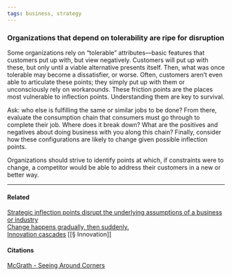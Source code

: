 ```yaml
---
tags: business, strategy
---
```

### Organizations that depend on tolerability are ripe for disruption
Some organizations rely on “tolerable” attributes—basic features that customers put up with, but view negatively. Customers will put up with these, but only until a viable alternative presents itself. Then, what was once tolerable may become a dissatisfier, or worse. Often, customers aren’t even able to articulate these points; they simply put up with them or unconsciously rely on workarounds. These friction points are the places most vulnerable to inflection points. Understanding them are key to survival.

Ask: who else is fulfilling the same or similar jobs to be done? From there, evaluate the consumption chain that consumers must go through to complete their job. Where does it break down? What are the positives and negatives about doing business with you along this chain? Finally, consider how these configurations are likely to change given possible inflection points.

Organizations should strive to identify points at which, if constraints were to change, a competitor would be able to address their customers in a new or better way.

---

#### Related

[Strategic inflection points disrupt the underlying assumptions of a business or industry](https://publish.obsidian.md/mobydiction/notes/Strategic+inflection+points+disrupt+the+underlying+assumptions+of+a+business+or+industry)  
[Change happens gradually, then suddenly.](https://publish.obsidian.md/mobydiction/notes/Change+happens+gradually%2C+then+suddenly.)  
[Innovation cascades](https://publish.obsidian.md/mobydiction/notes/Innovation+cascades)
[[§ Innovation]]

#### Citations

[McGrath - Seeing Around Corners](https://publish.obsidian.md/mobydiction/McGrath+-+Seeing+Around+Corners)